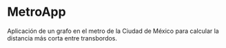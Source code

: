 # MetroApp
Aplicación de un grafo en el metro de la Ciudad de México para calcular la distancia más corta entre transbordos.
